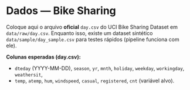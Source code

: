 # Dados — Bike Sharing

Coloque aqui o arquivo **oficial** `day.csv` do UCI Bike Sharing Dataset em `data/raw/day.csv`.
Enquanto isso, existe um dataset sintético `data/sample/day_sample.csv` para testes rápidos (pipeline funciona com ele).

**Colunas esperadas (day.csv):**
- `dteday` (YYYY-MM-DD), `season`, `yr`, `mnth`, `holiday`, `weekday`, `workingday`, `weathersit`,
- `temp`, `atemp`, `hum`, `windspeed`, `casual`, `registered`, `cnt` (variável alvo).